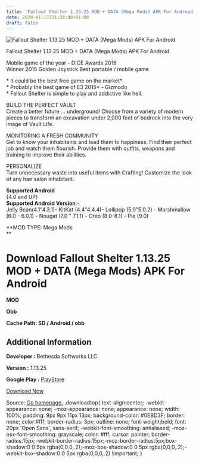 ```yaml
---
title: 'Fallout Shelter 1.13.25 MOD + DATA (Mega Mods) APK For Android'
date: 2020-01-13T21:28:00+01:00
draft: false
---
```


![Fallout Shelter 1.13.25 MOD + DATA (Mega Mods) APK For Android](https://i1.wp.com/apkhome.net/wp-content/uploads/2020/01/Fallout-Shelter-1.13.25-MOD-DATA-Mega-Mods.png "Fallout Shelter 1.13.25 MOD + DATA (Mega Mods) APK For Android")

  

Fallout Shelter 1.13.25 MOD + DATA (Mega Mods) APK For Android

Mobile game of the year - DICE Awards 2016  
Winner 2015 Golden Joystick Best portable / mobile game

\* It could be the best free game on the market\*  
\* Probably the best game of E3 2015\* - Gizmodo  
\* Fallout Shelter is simple to play and addictive like hell.

BUILD THE PERFECT VAULT  
Create a better future ... underground! Choose from a variety of modern pieces to transform an excavation under 2,000 feet of bedrock into the very image of Vault Life.

MONITORING A FRESH COMMUNITY  
Get to know your inhabitants and lead them to happiness. Find their perfect job and watch them flourish. Provide them with outfits, weapons and training to improve their abilities.

PERSONALIZE  
Turn unnecessary waste into useful items with Crafting! Customize the look of any hair salon inhabitant.

**Supported Android**  
{4.0 and UP}  
**Supported Android Version**:-  
Jelly Bean(4.1"4.3.1)- KitKat (4.4"4.4.4)- Lollipop (5.0"5.0.2) - Marshmallow (6.0 - 6.0.1) - Nougat (7.0 " 7.1.1) - Oreo (8.0-8.1) - Pie (9.0)

**MOD TYPE: Mega Mods  
**

Download Fallout Shelter 1.13.25 MOD + DATA (Mega Mods) APK For Android
=======================================================================

**MOD**

**Obb**

**Cache Path: SD / Android / obb**

Additional Information
----------------------

**Developer :** Bethesda Softworks LLC

**Version :** 1.13.25

**Google Play :** [PlayStore](https://play.google.com/store/apps/details?id=com.bethsoft.falloutshelter)

  

[Download Now](https://store4app.co/post/fallout-shelter-1-13-25-mod-data-mega-mods-apk-for-android_1578943412)

  
Source: [Go homepage.](https://store4app.co/post/fallout-shelter-1-13-25-mod-data-mega-mods-apk-for-android_1578943412) .downloadtop{ text-align:center; -webkit-appearance: none; -moz-appearance: none; appearance: none; width: 100%; padding: 9px 9px 11px 13px; background-color: #0EBD3F; border: none; color:#fff; border-radius: 3px; outline: none; font-weight;bold; font: 20px 'Open Sans', sans-serif; -webkit-font-smoothing: antialiased; -moz-osx-font-smoothing: grayscale; color: #fff; cursor: pointer; border-radius:15px;-webkit-border-radius:15px;-moz-border-radius:5px;box-shadow:0 0 5px rgba(0,0,0,.2);-moz-box-shadow:0 0 5px rgba(0,0,0,.2);-webkit-box-shadow:0 0 5px rgba(0,0,0,.2) !important; }